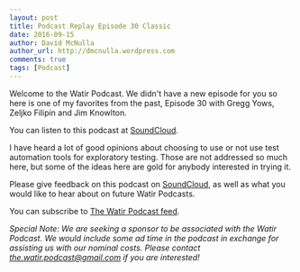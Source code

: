 ```yaml
---
layout: post
title: Podcast Replay Episode 30 Classic
date: 2016-09-15
author: David McNulla
author_url: http://dmcnulla.wordpress.com
comments: true
tags: [Podcast]
---
```


Welcome to the Watir Podcast. We didn't have a new episode for you so here is one of my favorites from the past, Episode 30 with Gregg Yows, Zeljko Filipin and Jim Knowlton.

You can listen to this podcast at [SoundCloud](https://soundcloud.com/the-watir-podcast/episode30-replay).

<!--more-->
I have heard a lot of good opinions about choosing to use or not use test automation tools for exploratory testing. Those are not addressed so much here, but some of the ideas here are gold for anybody interested in trying it.

Please give feedback on this podcast on [SoundCloud](https://soundcloud.com/the-watir-podcast/episode30-replay), as well as what you would like to hear about on future Watir Podcasts.

You can subscribe to [The Watir Podcast feed](http://feeds.soundcloud.com/users/soundcloud:users:248873479/sounds.rss).

*Special Note: We are seeking a sponsor to be associated with the Watir Podcast. We would include some ad time in the podcast in exchange for assisting us with our nominal costs. Please contact the.watir.podcast@gmail.com if you are interested!*

